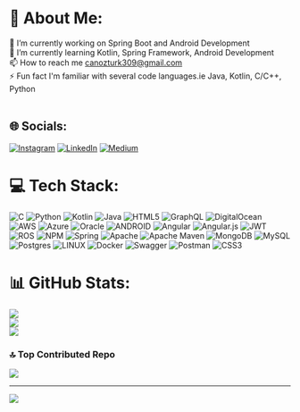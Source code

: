 # 💫 About Me:
🔭 I’m currently working on Spring Boot and Android Development<br>🌱 I’m currently learning Kotlin, Spring Framework, Android Development<br>📫 How to reach me canozturk309@gmail.com<br>⚡ Fun fact I'm familiar with several code languages.ie Java, Kotlin, C/C++, Python<br><br>


## 🌐 Socials:
[![Instagram](https://img.shields.io/badge/Instagram-%23E4405F.svg?logo=Instagram&logoColor=white)](https://instagram.com/nuricanozturk0) [![LinkedIn](https://img.shields.io/badge/LinkedIn-%230077B5.svg?logo=linkedin&logoColor=white)](https://linkedin.com/in/nuricanozturk) [![Medium](https://img.shields.io/badge/Medium-12100E?logo=medium&logoColor=white)](https://medium.com/@nuricanozturk01) 

# 💻 Tech Stack:
![C](https://img.shields.io/badge/c-%2300599C.svg?style=flat&logo=c&logoColor=white) ![Python](https://img.shields.io/badge/python-3670A0?style=flat&logo=python&logoColor=ffdd54) ![Kotlin](https://img.shields.io/badge/kotlin-%230095D5.svg?style=flat&logo=kotlin&logoColor=white) ![Java](https://img.shields.io/badge/java-%23ED8B00.svg?style=flat&logo=java&logoColor=white) ![HTML5](https://img.shields.io/badge/html5-%23E34F26.svg?style=flat&logo=html5&logoColor=white) ![GraphQL](https://img.shields.io/badge/-GraphQL-E10098?style=flat&logo=graphql&logoColor=white) ![DigitalOcean](https://img.shields.io/badge/DigitalOcean-%230167ff.svg?style=flat&logo=digitalOcean&logoColor=white) ![AWS](https://img.shields.io/badge/AWS-%23FF9900.svg?style=flat&logo=amazon-aws&logoColor=white) ![Azure](https://img.shields.io/badge/azure-%230072C6.svg?style=flat&logo=azure-devops&logoColor=white) ![Oracle](https://img.shields.io/badge/Oracle-F80000?style=flat&logo=oracle&logoColor=white) ![ANDROID](https://img.shields.io/badge/android-%2320232a.svg?style=flat&logo=android&logoColor=%a4c639) ![Angular](https://img.shields.io/badge/angular-%23DD0031.svg?style=flat&logo=angular&logoColor=white) ![Angular.js](https://img.shields.io/badge/angular.js-%23E23237.svg?style=flat&logo=angularjs&logoColor=white) ![JWT](https://img.shields.io/badge/JWT-black?style=flat&logo=JSON%20web%20tokens) ![ROS](https://img.shields.io/badge/ros-%230A0FF9.svg?style=flat&logo=ros&logoColor=white) ![NPM](https://img.shields.io/badge/NPM-%23000000.svg?style=flat&logo=npm&logoColor=white) ![Spring](https://img.shields.io/badge/spring-%236DB33F.svg?style=flat&logo=spring&logoColor=white) ![Apache](https://img.shields.io/badge/apache-%23D42029.svg?style=flat&logo=apache&logoColor=white) ![Apache Maven](https://img.shields.io/badge/Apache%20Maven-C71A36?style=flat&logo=Apache%20Maven&logoColor=white) ![MongoDB](https://img.shields.io/badge/MongoDB-%234ea94b.svg?style=flat&logo=mongodb&logoColor=white) ![MySQL](https://img.shields.io/badge/mysql-%2300f.svg?style=flat&logo=mysql&logoColor=white) ![Postgres](https://img.shields.io/badge/postgres-%23316192.svg?style=flat&logo=postgresql&logoColor=white) ![LINUX](https://img.shields.io/badge/Linux-FCC624?style=flat&logo=linux&logoColor=black) ![Docker](https://img.shields.io/badge/docker-%230db7ed.svg?style=flat&logo=docker&logoColor=white) ![Swagger](https://img.shields.io/badge/-Swagger-%23Clojure?style=flat&logo=swagger&logoColor=white) ![Postman](https://img.shields.io/badge/Postman-FF6C37?style=flat&logo=postman&logoColor=white) ![CSS3](https://img.shields.io/badge/css3-%231572B6.svg?style=flat&logo=css3&logoColor=white)
# 📊 GitHub Stats:
![](https://github-readme-stats.vercel.app/api?username=nuricanozturk01&theme=dark&hide_border=false&include_all_commits=false&count_private=true)<br/>
![](https://github-readme-streak-stats.herokuapp.com/?user=nuricanozturk01&theme=dark&hide_border=false)<br/>
![](https://github-readme-stats.vercel.app/api/top-langs/?username=nuricanozturk01&theme=dark&hide_border=false&include_all_commits=false&count_private=true&layout=compact)

### 🔝 Top Contributed Repo
![](https://github-contributor-stats.vercel.app/api?username=nuricanozturk01&limit=5&theme=dark&combine_all_yearly_contributions=true)

---
[![](https://visitcount.itsvg.in/api?id=nuricanozturk01&icon=5&color=12)](https://visitcount.itsvg.in)

<!-- Proudly created with GPRM ( https://gprm.itsvg.in ) -->
